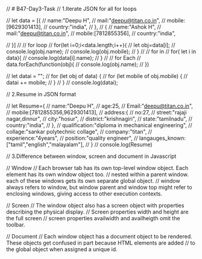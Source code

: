 // # B47-Day3-Task
// 1.Iterate JSON for all for loops

// let data = [{
//     name:"Deepu H",
//     mail:"deepu@titan.co.in",
//     mobile:[9629301413],
//     country:"india",
// },
// {
//     name:"Ashok H",
// mail:"deepu@titan.co.in",
// mobile:[7812855356],
// country:"india",

// }]
// // for loop
// for(let i=0;i<data.length;i++){
//     let obj=data[i];
//     console.log(obj.name);
//     console.log(obj.mobile);
// }
// // for in
// for( let i in data){
//     console.log(data[i].name);
// }
// // for Each
// data.forEach(function(obj){
//     console.log(obj.name);
// })

// let datai = "";
// for (let obj of data) {
//   for (let mobile of obj.mobile) {
//     datai += mobile;
//   }
// }
// console.log(datai);


// 2.Resume in JSON format

//  let Resume={
//     name:"Deepu H",
//     age:25,
//     Email:"deepu@titan.co.in",
//     mobile:[7812855356,9629301413],
//     address:{
//         no:27,
//         street:"rajaji nagar,dinnur",
//         city:"hosur",
//         district:"krishnagiri",
//         state:"tamilnadu",
//         country:"india",
//     },
//     qualification:"diploma in mechanical engineering",
//     collage:"sankar polytechnic collage",
//     company:"titan",
//     experience:"4years",
//     position:"quality engineer",
//     langauges_known:["tamil","english","malayalam"],
//  }
//  console.log(Resume)

// 3.Difference between window, screen and document in Javascript

// Window
// Each browser tab has its own top-level window object. Each element has its own window object too.
// nested within a parent window. each of these windows gets its own separate global object.
// window always refers to window, but window parent and window top might refer to enclosing windows, giving access to other execution contexts.

// Screen
// The window object also has a screen object with properties describing the physical display.
// Screen properties width and height are the full screen
// screen properties availwidth and availheigth omit the toolbar.

// Document
// Each window object has a document object to be rendered. These objects get confused in part because HTML elements are added
// to the global object when assigned a unique id.

